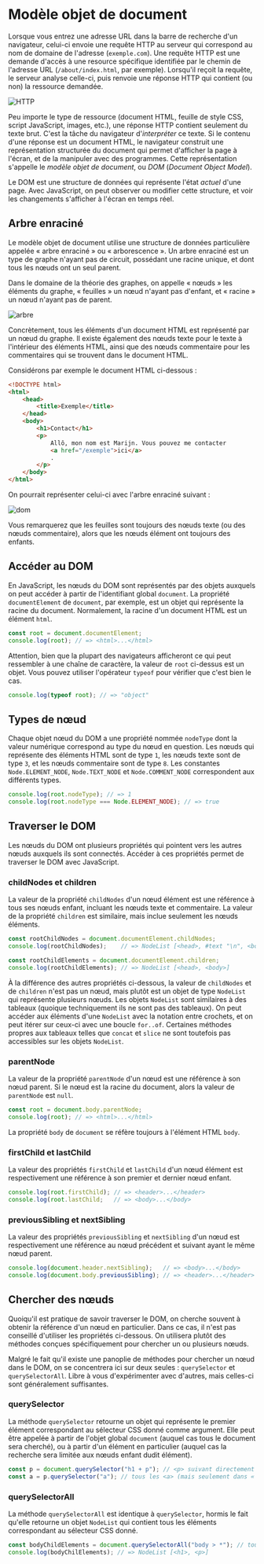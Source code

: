 # Modèle objet de document

Lorsque vous entrez une adresse URL dans la barre de recherche d'un
navigateur, celui-ci envoie une requête HTTP au serveur qui correspond
au nom de domaine de l'adresse (`exemple.com`). Une requête HTTP est une
demande d'accès à une resource spécifique identifiée par le chemin de
l'adresse URL (`/about/index.html`, par exemple). Lorsqu'il reçoit la
requête, le serveur analyse celle-ci, puis renvoie une réponse HTTP qui
contient (ou non) la ressource demandée.

![HTTP](http.png)

Peu importe le type de ressource (document HTML, feuille de style CSS,
script JavaScript, images, etc.), une réponse HTTP contient seulement du
texte brut. C'est la tâche du navigateur d'*interpréter* ce texte. Si le
contenu d'une réponse est un document HTML, le navigateur construit une
représentation structurée du document qui permet d'afficher la page à
l'écran, et de la manipuler avec des programmes. Cette représentation
s'appelle le *modèle objet de document*, ou *DOM* (*Document Object
Model*).

Le DOM est une structure de données qui représente l'état *actuel* d'une
page. Avec JavaScript, on peut observer ou modifier cette structure, et
voir les changements s'afficher à l'écran en temps réel.

## Arbre enraciné

Le modèle objet de document utilise une structure de données
particulière appelée « arbre enraciné » ou « arborescence ». Un arbre
enraciné est un type de graphe n'ayant pas de circuit, possédant une
racine unique, et dont tous les nœuds ont un seul parent. 

Dans le domaine de la théorie des graphes, on appelle « nœuds » les
éléments du graphe, « feuilles » un nœud n'ayant pas d'enfant, et 
« racine » un nœud n'ayant pas de parent. 

![arbre](arbre.png)

Concrètement, tous les éléments d'un document HTML est représenté par un
nœud du graphe. Il existe également des nœuds texte pour le texte à
l'intérieur des éléments HTML, ainsi que des nœuds commentaire pour les
commentaires qui se trouvent dans le document HTML.

Considérons par exemple le document HTML ci-dessous :

```html
<!DOCTYPE html>
<html>
    <head>
        <title>Exemple</title>
    </head>
    <body>
        <h1>Contact</h1>
        <p>
            Allô, mon nom est Marijn. Vous pouvez me contacter
            <a href="/exemple">ici</a>
            .
        </p>
    </body>
</html>
```

On pourrait représenter celui-ci avec l'arbre enraciné suivant :

![dom](dom.png)

Vous remarquerez que les feuilles sont toujours des nœuds texte (ou des
nœuds commentaire), alors que les nœuds élément ont toujours des
enfants.

## Accéder au DOM

En JavaScript, les nœuds du DOM sont représentés par des objets auxquels
on peut accéder à partir de l'identifiant global `document`. La
propriété `documentElement` de `document`, par exemple, est un objet qui
représente la racine du document. Normalement, la racine d'un document
HTML est un élément `html`.

```ts
const root = document.documentElement;
console.log(root); // => <html>...</html>
```

Attention, bien que la plupart des navigateurs afficheront ce qui peut
ressembler à une chaîne de caractère, la valeur de `root` ci-dessus est
un objet. Vous pouvez utiliser l'opérateur `typeof` pour vérifier que
c'est bien le cas.

```ts
console.log(typeof root); // => "object"
```

## Types de nœud

Chaque objet nœud du DOM a une propriété nommée `nodeType` dont la
valeur numérique correspond au type du nœud en question. Les nœuds qui
représente des éléments HTML sont de type `1`, les nœuds texte sont de
type `3`, et les nœuds commentaire sont de type `8`. Les constantes
`Node.ELEMENT_NODE`, `Node.TEXT_NODE` et `Node.COMMENT_NODE`
correspondent aux différents types.

```ts
console.log(root.nodeType); // => 1
console.log(root.nodeType === Node.ELEMENT_NODE); // => true
```

## Traverser le DOM

Les nœuds du DOM ont plusieurs propriétés qui pointent vers les autres
nœuds auxquels ils sont connectés. Accéder à ces propriétés permet de
traverser le DOM avec JavaScript.

### childNodes et children

La valeur de la propriété `childNodes` d'un nœud élément est une
référence à tous ses nœuds enfant, incluant les nœuds texte et
commentaire. La valeur de la propriété `children` est similaire, mais
inclue seulement les nœuds éléments.

```ts
const rootChildNodes = document.documentElement.childNodes;
console.log(rootChildNodes);    // => NodeList [<head>, #text "\n", <body>]

const rootChildElements = document.documentElement.children;
console.log(rootChildElements); // => NodeList [<head>, <body>]
```

À la différence des autres propriétés ci-dessous, la valeur de
`childNodes` et de `children` n'est pas un nœud, mais plutôt est un
objet de type `NodeList` qui représente plusieurs nœuds. Les objets
`NodeList` sont similaires à des tableaux (quoique techniquement ils ne
sont pas des tableaux). On peut accéder aux éléments d'une `NodeList`
avec la notation entre crochets, et on peut itérer sur ceux-ci avec une
boucle `for..of`. Certaines méthodes propres aux tableaux telles que
`concat` et `slice` ne sont toutefois pas accessibles sur les objets
`NodeList`.

### parentNode

La valeur de la propriété `parentNode` d'un nœud est une référence à son
nœud parent. Si le nœud est la racine du document, alors la valeur de
`parentNode` est `null`.

```ts
const root = document.body.parentNode;
console.log(root); // => <html>...</html>
```

La propriété `body` de `document` se réfère toujours à l'élément HTML
`body`.

### firstChild et lastChild

La valeur des propriétés `firstChild` et `lastChild` d'un nœud élément
est respectivement une référence à son premier et dernier nœud enfant.

```ts
console.log(root.firstChild); // => <header>...</header>
console.log(root.lastChild;   // => <body>...</body>
```

### previousSibling et nextSibling

La valeur des propriétés `previousSibling` et `nextSibling` d'un nœud
est respectivement une référence au nœud précédent et suivant ayant le
même nœud parent.

```ts
console.log(document.header.nextSibling);   // => <body>...</body>
console.log(document.body.previousSibling); // => <header>...</header>
```

## Chercher des nœuds

Quoiqu'il est pratique de savoir traverser le DOM, on cherche souvent à
obtenir la référence d'un nœud en particulier. Dans ce cas, il n'est pas
conseillé d'utiliser les propriétés ci-dessous. On utilisera plutôt des
méthodes conçues spécifiquement pour chercher un ou plusieurs nœuds. 

Malgré le fait qu'il existe une panoplie de méthodes pour chercher un
nœud dans le DOM, on se concentrera ici sur deux seules :
`querySelector` et `querySelectorAll`. Libre à vous d'expérimenter avec
d'autres, mais celles-ci sont généralement suffisantes.

### querySelector

La méthode `querySelector` retourne un objet qui représente le premier
élément correspondant au sélecteur CSS donné comme argument. Elle peut
être appelée à partir de l'objet global `document` (auquel cas tous le
document sera cherché), ou à partir d'un élément en particulier (auquel
cas la recherche sera limitée aux nœuds enfant dudit élément).

```ts
const p = document.querySelector("h1 + p"); // <p> suivant directement un <h1>
const a = p.querySelector("a"); // tous les <a> (mais seulement dans « p »)
```

### querySelectorAll

La méthode `querySelectorAll` est identique à `querySelector`, hormis le
fait qu'elle retourne un objet `NodeList` qui contient tous les éléments
correspondant au sélecteur CSS donné.

```ts
const bodyChildElements = document.querySelectorAll("body > *"); // tous les enfants directs de <body>
console.log(bodyChilElements); // => NodeList [<h1>, <p>]
```

